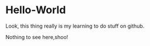# Hello-World

Look, this thing really is my learning to do stuff on github.

Nothing to see here,shoo!
